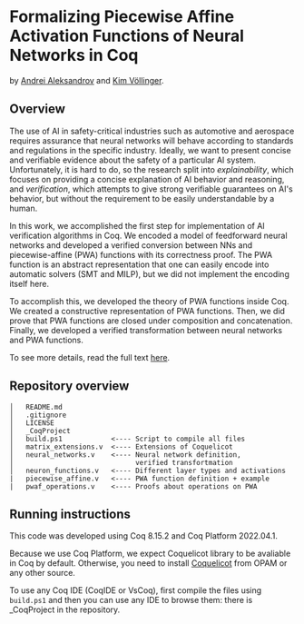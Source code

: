 # Formalizing Piecewise Affine Activation Functions of Neural Networks in Coq

by [Andrei Aleksandrov](https://github.com/Zawuza) and [Kim Völlinger](https://github.com/KimVoellinger).

## Overview

The use of AI in safety-critical industries such as automotive and aerospace requires assurance that neural networks will behave according to standards and regulations in the specific industry. Ideally, we want to present concise and verifiable evidence about the safety of a particular AI system. Unfortunately, it is hard to do, so the research split into *explainability*, which focuses on providing a concise explanation of AI behavior and reasoning, and *verification*, which attempts to give strong verifiable guarantees on AI's behavior, but without the requirement to be easily understandable by a human. 

In this work, we accomplished the first step for implementation of AI verification algorithms in Coq. We encoded a model of feedforward neural networks and developed a verified conversion between NNs and piecewise-affine (PWA) functions with its correctness proof. The PWA function is an abstract representation that one can easily encode into automatic solvers (SMT and MILP), but we did not implement the encoding itself here.

To accomplish this, we developed the theory of PWA functions inside Coq. We created a constructive representation of PWA functions. Then, we did prove that PWA functions are closed under composition and concatenation. Finally, we developed a verified transformation between neural networks and PWA functions. 

To see more details, read the full text [here](https://arxiv.org/abs/2301.12893).

## Repository overview

```
│   README.md
│   .gitignore
│   LICENSE
│   _CoqProject
│   build.ps1            <---- Script to compile all files
│   matrix_extensions.v  <---- Extensions of Coquelicot   
│   neural_networks.v    <---- Neural network definition,
│                              verified transfortmation
│   neuron_functions.v   <---- Different layer types and activations
|   piecewise_affine.v   <---- PWA function definition + example
|   pwaf_operations.v    <---- Proofs about operations on PWA 
```

## Running instructions

This code was developed using Coq 8.15.2 and Coq Platform 2022.04.1.

Because we use Coq Platform, we expect Coquelicot library to be avaliable in Coq by default. Otherwise, you need to install [Coquelicot](http://coquelicot.saclay.inria.fr/html/Coquelicot.Coquelicot.html) from OPAM or any other source.

To use any Coq IDE (CoqIDE or VsCoq), first compile the files using `build.ps1` and then you can use any IDE to browse them: there is _CoqProject in the repository. 
